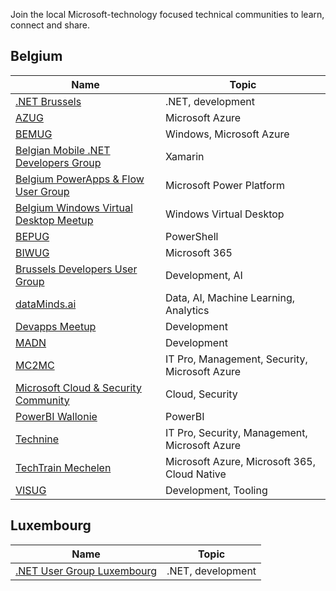 Join the local Microsoft-technology focused technical communities to learn, connect and share.

## Belgium

| Name | Topic | 
| ---- | ----- | 
| [.NET Brussels](https://www.meetup.com/Net-Brussels/) | .NET, development |
| [AZUG](https://www.azug.be) | Microsoft Azure |
| [BEMUG](https://www.beemug.be/) | Windows, Microsoft Azure |
| [Belgian Mobile .NET Developers Group](https://www.meetup.com/Belgian-Mobile-NET-Developers-Group/) | Xamarin |
| [Belgium PowerApps & Flow User Group](https://www.meetup.com/BEPAFUG) | Microsoft Power Platform |
| [Belgium Windows Virtual Desktop Meetup](https://www.meetup.com/Belgium-Windows-Virtual-Desktop-User-Group/) | Windows Virtual Desktop |
| [BEPUG](https://bepug.dev/) | PowerShell |
| [BIWUG](https://biwug.be/) | Microsoft 365 |
| [Brussels Developers User Group](https://www.meetup.com/BrusselsDevelopersUserGroup/) | Development, AI |
| [dataMinds.ai](https://www.meetup.com/dataMinds-ai/) | Data, AI, Machine Learning, Analytics |
| [Devapps Meetup](https://devapps.ms/meetup) | Development |
| [MADN](https://madn.be/) | Development |
| [MC2MC](https://mc2mc.be/) | IT Pro, Management, Security, Microsoft Azure |
| [Microsoft Cloud & Security Community](https://www.meetup.com/microsoft-cloud-security/) | Cloud, Security |
| [PowerBI Wallonie](https://www.meetup.com/Power-BI-User-Group-Wallonie/) | PowerBI |
| [Technine](http://technine.be/) | IT Pro, Security, Management, Microsoft Azure |
| [TechTrain Mechelen](https://www.meetup.com/TechTrain-Mechelen/) | Microsoft Azure, Microsoft 365, Cloud Native |
| [VISUG](http://www.visug.be/) | Development, Tooling |


## Luxembourg

| Name | Topic | 
| ---- | ----- | 
| [.NET User Group Luxembourg](https://www.meetup.com/dotnet-luxembourg/) | .NET, development |


